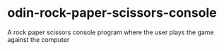 # odin-rock-paper-scissors-console
A rock paper scissors console program where the user plays the game against the computer 
